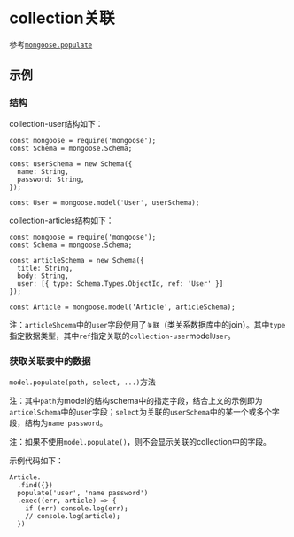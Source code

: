 # collection关联

参考[` mongoose.populate `](https://mongoosejs.com/docs/populate.html#population)

## 示例

### 结构

collection-user结构如下：

```
const mongoose = require('mongoose');
const Schema = mongoose.Schema;

const userSchema = new Schema({
  name: String,
  password: String,
});

const User = mongoose.model('User', userSchema);
```

collection-articles结构如下：

```
const mongoose = require('mongoose');
const Schema = mongoose.Schema;

const articleSchema = new Schema({
  title: String,
  body: String,
  user: [{ type: Schema.Types.ObjectId, ref: 'User' }]
});

const Article = mongoose.model('Article', articleSchema);
```

注：` articleShcema `中的` user `字段使用了` 关联 `（类关系数据库中的join）。其中` type `指定数据类型，其中` ref `指定关联的` collection-user `model` User `。

### 获取关联表中的数据

` model.populate(path, select, ...) `方法

注：其中` path `为model的结构schema中的指定字段，结合上文的示例即为` articelSchema `中的` user `字段；` select `为关联的` userSchema `中的某一个或多个字段，结构为`name password`。

注：如果不使用` model.populate() `，则不会显示关联的collection中的字段。

示例代码如下：

```
Article.
  .find({})
  populate('user', 'name password')
  .exec((err, article) => {
    if (err) console.log(err);
    // console.log(article);
  })
```
